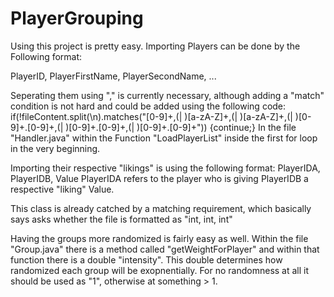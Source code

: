 # PlayerGrouping

Using this project is pretty easy.
Importing Players can be done by the Following format:

  PlayerID, PlayerFirstName, PlayerSecondName, ...
  
Seperating them using "," is currently necessary, although adding a "match" condition is not hard and could be added using the following code:
  if(!fileContent.split(\n).matches("[0-9]+,(| )[a-zA-Z]+,(| )[a-zA-Z]+,(| )[0-9]+.[0-9]+,(| )[0-9]+.[0-9]+,(| )[0-9]+.[0-9]+")) {continue;}
In the file "Handler.java" within the Function "LoadPlayerList" inside the first for loop in the very beginning.

Importing their respective "likings" is using the following format:
  PlayerIDA, PlayerIDB, Value
  PlayerIDA refers to the player who is giving PlayerIDB a respective "liking" Value.
  
This class is already catched by a matching requirement, which basically says asks whether the file is formatted as "int, int, int" 
  
Having the groups more randomized is fairly easy as well.
Within the file "Group.java" there is a method called "getWeightForPlayer" and within that function there is a double "intensity". This double determines how randomized each group will be exopnentially. For no randomness at all it should be used as "1", otherwise at something > 1.

